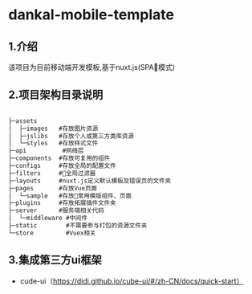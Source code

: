 # dankal-mobile-template

## 1.介绍
该项目为目前移动端开发模板,基于nuxt.js(SPA模式)

## 2.项目架构目录说明

```cmd

├─assets 
│  ├─images   #存放图片资源
│  ├─jslibs   #存放个人或第三方类库资源
│  └─styles   #存放样式文件
├─api          #网络层
├─components  #存放可复用的组件
├─configs     #存放全局的配置文件
├─filters     #全局过滤器
├─layouts     #nuxt.js定义默认模板及错误页的文件夹 
├─pages       #存放Vue页面
│  └─sample   #存放常用模版组件、页面
├─plugins     #存放拓展插件文件夹
├─server      #服务端相关代码
│  └─middleware #中间件
├─static        #不需要参与打包的资源文件夹
└─store         #Vuex相关


```

## 3.集成第三方ui框架

* cude-ui（https://didi.github.io/cube-ui/#/zh-CN/docs/quick-start）




